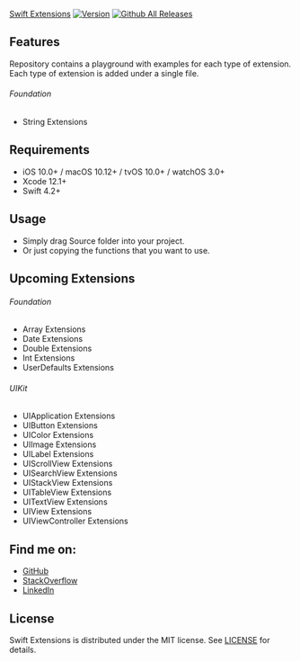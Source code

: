 [Swift Extensions](Assets/swift-extensions.jpg)
[![Version](http://img.shields.io/badge/version-1.0.0-green.svg?style=flat)](https://github.com/kannanprasad87/SwiftExtensions)
[![Github All Releases](https://img.shields.io/github/downloads/duonghominhhuy/swift-extensions/total.svg)](https://github.com/kannanprasad87/SwiftExtensions)

## Features

Repository contains a playground with examples for each type of extension.
Each type of extension is added under a single file.

###### Foundation

- String Extensions

## Requirements

- iOS 10.0+ / macOS 10.12+ / tvOS 10.0+ / watchOS 3.0+
- Xcode 12.1+
- Swift 4.2+

## Usage

- Simply drag Source folder into your project.
- Or just copying the functions that you want to use.

## Upcoming Extensions

###### Foundation
- Array Extensions
- Date Extensions
- Double Extensions
- Int Extensions
- UserDefaults Extensions

###### UIKit
- UIApplication Extensions
- UIButton Extensions
- UIColor Extensions
- UIImage Extensions
- UILabel Extensions
- UIScrollView Extensions
- UISearchView Extensions
- UIStackView Extensions
- UITableView Extensions
- UITextView Extensions
- UIView Extensions
- UIViewController Extensions

## Find me on:

- [GitHub](https://github.com/kannanprasad87)
- [StackOverflow](https://stackoverflow.com/users/591843/kannan-prasad)
- [LinkedIn](https://www.linkedin.com/in/kannanprasad/)

## License

Swift Extensions is distributed under the MIT license. See [LICENSE](https://github.com/kannanprasad87/SwiftExtensions/blob/main/LICENSE) for details.
